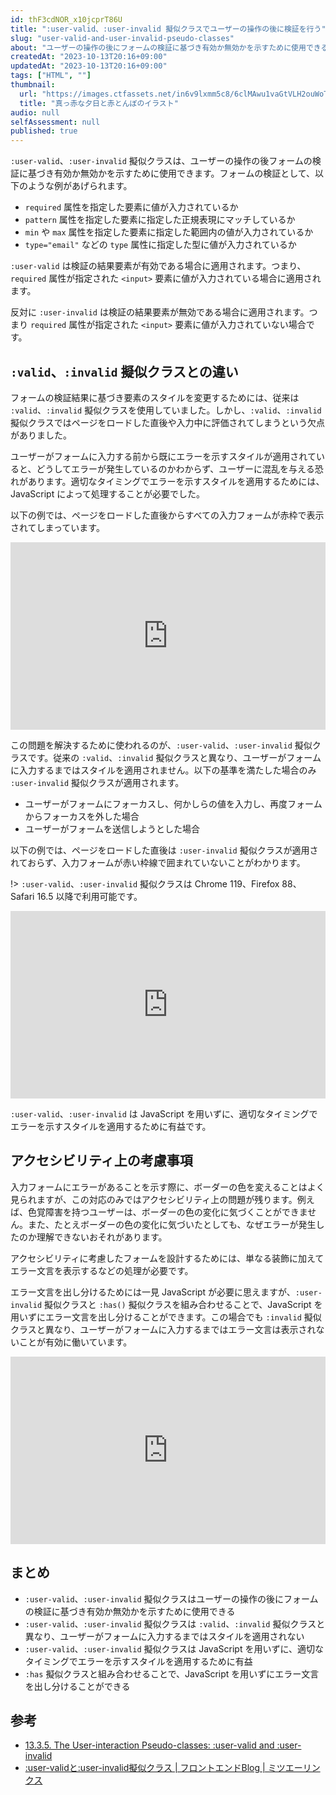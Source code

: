```yaml
---
id: thF3cdNOR_x10jcprT86U
title: ":user-valid、:user-invalid 擬似クラスでユーザーの操作の後に検証を行う"
slug: "user-valid-and-user-invalid-pseudo-classes"
about: "ユーザーの操作の後にフォームの検証に基づき有効か無効かを示すために使用できる :user-valid、:user-invalid 擬似クラスを紹介します。従来の :valid、:invalid 擬似クラスと異なり、ユーザーがフォームに入力するまではスタイルを適用されません。"
createdAt: "2023-10-13T20:16+09:00"
updatedAt: "2023-10-13T20:16+09:00"
tags: ["HTML", ""]
thumbnail:
  url: "https://images.ctfassets.net/in6v9lxmm5c8/6clMAwu1vaGtVLH2ouWoTF/90a5607f714e11b6bf114687d6c76111/akatonbo_yuuhi_illust_1074.png"
  title: "真っ赤な夕日と赤とんぼのイラスト"
audio: null
selfAssessment: null
published: true
---
```

`:user-valid`、`:user-invalid` 擬似クラスは、ユーザーの操作の後フォームの検証に基づき有効か無効かを示すために使用できます。フォームの検証として、以下のような例があげられます。

- `required` 属性を指定した要素に値が入力されているか
- `pattern` 属性を指定した要素に指定した正規表現にマッチしているか
- `min` や `max` 属性を指定した要素に指定した範囲内の値が入力されているか
- `type="email"` などの `type` 属性に指定した型に値が入力されているか

`:user-valid` は検証の結果要素が有効である場合に適用されます。つまり、`required` 属性が指定された `<input>` 要素に値が入力されている場合に適用されます。

反対に `:user-invalid` は検証の結果要素が無効である場合に適用されます。つまり `required` 属性が指定された `<input>` 要素に値が入力されていない場合です。

## `:valid`、`:invalid` 擬似クラスとの違い

フォームの検証結果に基づき要素のスタイルを変更するためには、従来は `:valid`、`:invalid` 擬似クラスを使用していました。しかし、`:valid`、`:invalid` 擬似クラスではページをロードした直後や入力中に評価されてしまうという欠点がありました。

ユーザーがフォームに入力する前から既にエラーを示すスタイルが適用されていると、どうしてエラーが発生しているのかわからず、ユーザーに混乱を与える恐れがあります。適切なタイミングでエラーを示すスタイルを適用するためには、JavaScript によって処理することが必要でした。

以下の例では、ページをロードした直後からすべての入力フォームが赤枠で表示されてしまっています。

<iframe height="300" style="width: 100%;" scrolling="no" title="invalid 擬似クラスを使ったログインフォーム" src="https://codepen.io/azukiazusa1/embed/QWzPQwM?default-tab=css%2Cresult" frameborder="no" loading="lazy" allowtransparency="true" allowfullscreen="true">
  See the Pen <a href="https://codepen.io/azukiazusa1/pen/QWzPQwM">
  Untitled</a> by azukiazusa1 (<a href="https://codepen.io/azukiazusa1">@azukiazusa1</a>)
  on <a href="https://codepen.io">CodePen</a>.
</iframe>

この問題を解決するために使われるのが、`:user-valid`、`:user-invalid` 擬似クラスです。従来の `:valid`、`:invalid` 擬似クラスと異なり、ユーザーがフォームに入力するまではスタイルを適用されません。以下の基準を満たした場合のみ `:user-invalid` 擬似クラスが適用されます。

- ユーザーがフォームにフォーカスし、何かしらの値を入力し、再度フォームからフォーカスを外した場合
- ユーザーがフォームを送信しようとした場合

以下の例では、ページをロードした直後は `:user-invalid` 擬似クラスが適用されておらず、入力フォームが赤い枠線で囲まれていないことがわかります。

!> `:user-valid`、`:user-invalid` 擬似クラスは Chrome 119、Firefox 88、Safari 16.5 以降で利用可能です。

<iframe height="300" style="width: 100%;" scrolling="no" title="user:invalid を使ったログインフォーム" src="https://codepen.io/azukiazusa1/embed/abPxqBx?default-tab=css%2Cresult" frameborder="no" loading="lazy" allowtransparency="true" allowfullscreen="true">
  See the Pen <a href="https://codepen.io/azukiazusa1/pen/abPxqBx">
  Untitled</a> by azukiazusa1 (<a href="https://codepen.io/azukiazusa1">@azukiazusa1</a>)
  on <a href="https://codepen.io">CodePen</a>.
</iframe>

`:user-valid`、`:user-invalid` は JavaScript を用いずに、適切なタイミングでエラーを示すスタイルを適用するために有益です。

## アクセシビリティ上の考慮事項

入力フォームにエラーがあることを示す際に、ボーダーの色を変えることはよく見られますが、この対応のみではアクセシビリティ上の問題が残ります。例えば、色覚障害を持つユーザーは、ボーダーの色の変化に気づくことができません。また、たとえボーダーの色の変化に気づいたとしても、なぜエラーが発生したのか理解できないおそれがあります。

アクセシビリティに考慮したフォームを設計するためには、単なる装飾に加えてエラー文言を表示するなどの処理が必要です。

エラー文言を出し分けるためには一見 JavaScript が必要に思えますが、`:user-invalid` 擬似クラスと `:has()` 擬似クラスを組み合わせることで、JavaScript を用いずにエラー文言を出し分けることができます。この場合でも `:invalid` 擬似クラスと異なり、ユーザーがフォームに入力するまではエラー文言は表示されないことが有効に働いています。

<iframe height="300" style="width: 100%;" scrolling="no" title="user-invlalid と has を使ったログインフォーム" src="https://codepen.io/azukiazusa1/embed/GRPLQxW?default-tab=css%2Cresult" frameborder="no" loading="lazy" allowtransparency="true" allowfullscreen="true">
  See the Pen <a href="https://codepen.io/azukiazusa1/pen/GRPLQxW">
  user-invlalid を使ったログインフォーム</a> by azukiazusa1 (<a href="https://codepen.io/azukiazusa1">@azukiazusa1</a>)
  on <a href="https://codepen.io">CodePen</a>.
</iframe>

## まとめ

- `:user-valid`、`:user-invalid` 擬似クラスはユーザーの操作の後にフォームの検証に基づき有効か無効かを示すために使用できる
- `:user-valid`、`:user-invalid` 擬似クラスは `:valid`、`:invalid` 擬似クラスと異なり、ユーザーがフォームに入力するまではスタイルを適用されない
- `:user-valid`、`:user-invalid` 擬似クラスは JavaScript を用いずに、適切なタイミングでエラーを示すスタイルを適用するために有益
- `:has` 擬似クラスと組み合わせることで、JavaScript を用いずにエラー文言を出し分けることができる

## 参考

- [13.3.5. The User-interaction Pseudo-classes: :user-valid and :user-invalid](https://drafts.csswg.org/selectors/#user-pseudos)
- [:user-validと:user-invalid擬似クラス | フロントエンドBlog | ミツエーリンクス](https://www.mitsue.co.jp/knowledge/blog/frontend/202305/30_1750.html)
